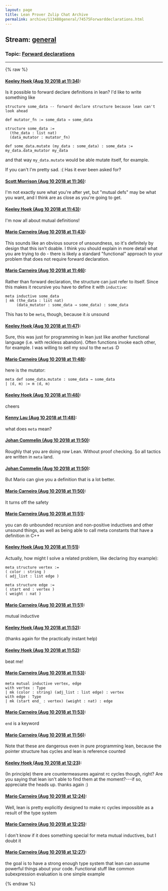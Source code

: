 ```yaml
---
layout: page
title: Lean Prover Zulip Chat Archive 
permalink: archive/113488general/74575Forwarddeclarations.html
---
```


## Stream: [general](index.html)
### Topic: [Forward declarations](74575Forwarddeclarations.html)

---


{% raw %}
#### [ Keeley Hoek (Aug 10 2018 at 11:34)](https://leanprover.zulipchat.com/#narrow/stream/113488-general/topic/Forward%20declarations/near/131227150):
Is it possible to forward declare definitions in lean? I'd like to write something like
````
structure some_data -- forward declare structure because lean can't look ahead

def mutator_fn := some_data → some_data 

structure some_data :=
  (the_data : list nat)
  (data_mutator : mutator_fn)

def some_data.mutate (my_data : some_data) : some_data := my_data.data_mutator my_data
````
and that way `my_data.mutate` would be able mutate itself, for example.

If you can't I'm pretty sad. :( Has it ever been asked for?

#### [ Scott Morrison (Aug 10 2018 at 11:36)](https://leanprover.zulipchat.com/#narrow/stream/113488-general/topic/Forward%20declarations/near/131227260):
I'm not exactly sure what you're after yet, but "mutual defs" may be what you want, and I think are as close as you're going to get.

#### [ Keeley Hoek (Aug 10 2018 at 11:43)](https://leanprover.zulipchat.com/#narrow/stream/113488-general/topic/Forward%20declarations/near/131227578):
I'm now all about mutual definitions!

#### [ Mario Carneiro (Aug 10 2018 at 11:43)](https://leanprover.zulipchat.com/#narrow/stream/113488-general/topic/Forward%20declarations/near/131227588):
This sounds like an obvious source of unsoundness, so it's definitely by design that this isn't doable. I think you should explain in more detail what you are trying to do - there is likely a standard "functional" approach to your problem that does not require forward declaration.

#### [ Mario Carneiro (Aug 10 2018 at 11:46)](https://leanprover.zulipchat.com/#narrow/stream/113488-general/topic/Forward%20declarations/near/131227747):
Rather than forward declaration, the structure can just refer to itself. Since this makes it recursive you have to define it with `inductive`:
```
meta inductive some_data
| mk (the_data : list nat)
     (data_mutator : some_data → some_data) : some_data
```
This has to be `meta`, though, because it *is* unsound

#### [ Keeley Hoek (Aug 10 2018 at 11:47)](https://leanprover.zulipchat.com/#narrow/stream/113488-general/topic/Forward%20declarations/near/131227775):
Sure, this was just for programming in lean just like another functional language (i.e. with reckless abandon). Often functions invoke each other, for example. I was willing to sell my soul to the `meta`s :D

#### [ Mario Carneiro (Aug 10 2018 at 11:48)](https://leanprover.zulipchat.com/#narrow/stream/113488-general/topic/Forward%20declarations/near/131227827):
here is the mutator:
```
meta def some_data.mutate : some_data → some_data
| ⟨d, m⟩ := m ⟨d, m⟩
```

#### [ Keeley Hoek (Aug 10 2018 at 11:48)](https://leanprover.zulipchat.com/#narrow/stream/113488-general/topic/Forward%20declarations/near/131227844):
cheers

#### [ Kenny Lau (Aug 10 2018 at 11:48)](https://leanprover.zulipchat.com/#narrow/stream/113488-general/topic/Forward%20declarations/near/131227848):
what does `meta` mean?

#### [ Johan Commelin (Aug 10 2018 at 11:50)](https://leanprover.zulipchat.com/#narrow/stream/113488-general/topic/Forward%20declarations/near/131227901):
Roughly that you are doing *raw* Lean. Without proof checking. So all tactics are written in `meta` land.

#### [ Johan Commelin (Aug 10 2018 at 11:50)](https://leanprover.zulipchat.com/#narrow/stream/113488-general/topic/Forward%20declarations/near/131227918):
But Mario can give you a definition that is a lot better.

#### [ Mario Carneiro (Aug 10 2018 at 11:50)](https://leanprover.zulipchat.com/#narrow/stream/113488-general/topic/Forward%20declarations/near/131227919):
It turns off the safety

#### [ Mario Carneiro (Aug 10 2018 at 11:51)](https://leanprover.zulipchat.com/#narrow/stream/113488-general/topic/Forward%20declarations/near/131227946):
you can do unbounded recursion and non-positive inductives and other unsound things, as well as being able to call meta constants that have a definition in C++

#### [ Keeley Hoek (Aug 10 2018 at 11:51)](https://leanprover.zulipchat.com/#narrow/stream/113488-general/topic/Forward%20declarations/near/131227961):
Actually, how might I solve a related problem, like declaring (toy example):
````
meta structure vertex :=
( color : string )
( adj_list : list edge )

meta structure edge :=
( start end : vertex )
( weight : nat )
````

#### [ Mario Carneiro (Aug 10 2018 at 11:51)](https://leanprover.zulipchat.com/#narrow/stream/113488-general/topic/Forward%20declarations/near/131227962):
mutual inductive

#### [ Keeley Hoek (Aug 10 2018 at 11:52)](https://leanprover.zulipchat.com/#narrow/stream/113488-general/topic/Forward%20declarations/near/131228003):
(thanks again for the practically instant help)

#### [ Keeley Hoek (Aug 10 2018 at 11:52)](https://leanprover.zulipchat.com/#narrow/stream/113488-general/topic/Forward%20declarations/near/131228007):
beat me!

#### [ Mario Carneiro (Aug 10 2018 at 11:53)](https://leanprover.zulipchat.com/#narrow/stream/113488-general/topic/Forward%20declarations/near/131228035):
```
meta mutual inductive vertex, edge
with vertex : Type
| mk (color : string) (adj_list : list edge) : vertex
with edge : Type
| mk (start end_ : vertex) (weight : nat) : edge
```

#### [ Mario Carneiro (Aug 10 2018 at 11:53)](https://leanprover.zulipchat.com/#narrow/stream/113488-general/topic/Forward%20declarations/near/131228039):
`end` is a keyword

#### [ Mario Carneiro (Aug 10 2018 at 11:56)](https://leanprover.zulipchat.com/#narrow/stream/113488-general/topic/Forward%20declarations/near/131228161):
Note that these are dangerous even in pure programming lean, because the pointer structure has cycles and lean is reference counted

#### [ Keeley Hoek (Aug 10 2018 at 12:23)](https://leanprover.zulipchat.com/#narrow/stream/113488-general/topic/Forward%20declarations/near/131229142):
(In principle) there are countermeasures against rc cycles though, right? Are you saying that lean isn't able to find them at the moment?---if so, appreciate the heads up. thanks again :)

#### [ Mario Carneiro (Aug 10 2018 at 12:24)](https://leanprover.zulipchat.com/#narrow/stream/113488-general/topic/Forward%20declarations/near/131229209):
Well, lean is pretty explicitly designed to make rc cycles impossible as a result of the type system

#### [ Mario Carneiro (Aug 10 2018 at 12:25)](https://leanprover.zulipchat.com/#narrow/stream/113488-general/topic/Forward%20declarations/near/131229223):
I don't know if it does something special for meta mutual inductives, but I doubt it

#### [ Mario Carneiro (Aug 10 2018 at 12:27)](https://leanprover.zulipchat.com/#narrow/stream/113488-general/topic/Forward%20declarations/near/131229297):
the goal is to have a strong enough type system that lean can assume powerful things about your code. Functional stuff like common subexpression evaluation is one simple example


{% endraw %}
